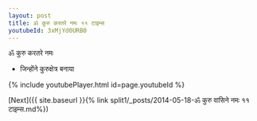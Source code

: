 ```yaml
---
layout: post
title: ॐ कुरु करतरे नमः ११ टाइम्स
youtubeId: 3xMjYd0URB0
---
```

 
 
 ॐ कुरु करतरे नमः  
 
 -  जिन्होंने कुरुक्षेत्र बनाया 
 
  
 
  
 
 
 
 
 
 


{% include youtubePlayer.html id=page.youtubeId %}
 
[Next]({{ site.baseurl }}{% link  split1/_posts/2014-05-18-ॐ कुरु वासिने नमः ११ टाइम्स.md%})
 
